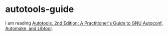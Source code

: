 # autotools-guide

I am reading [Autotools, 2nd Edition: A Practitioner's Guide to GNU Autoconf, Automake, and Libtool](https://amzn.to/2ReKq5X).
